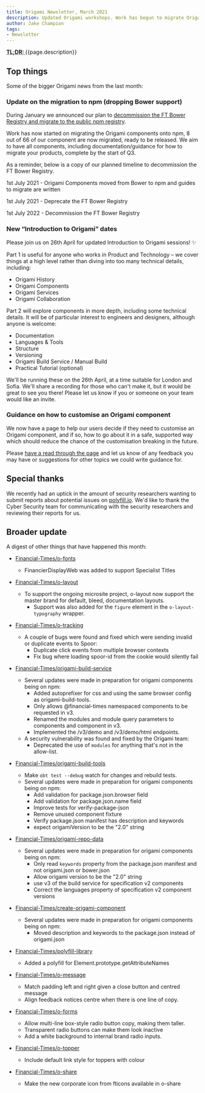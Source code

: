 ```yaml
---
title: Origami Newsletter, March 2021
description: Updated Origami workshops. Work has begun to migrate Origami to npm. Reminder, we deprecate FT's Bower Registry in July. 2021 and plan to decomission in July 2022.
author: Jake Champion
tags:
- Newsletter
---
```


<abbr title="Too long; didn't read">
<strong>
TL;DR:
</strong>
</abbr> {{page.description}}

## Top things

Some of the bigger Origami news from the last month:


### Update on the migration to npm (dropping Bower support)

During January we announced our plan to [decommission the FT Bower Registry and migrate to the public npm registry](https://origami.ft.com/blog/2021/01/18/deprecating-bower-and-origami-via-npm/#who-does-this-affect).

Work has now started on migrating the Origami components onto npm, 8 out of 66 of our component are now migrated, ready to be released. We aim to have all components, including documentation/guidance for how to migrate your products, complete by the start of Q3.

As a reminder, below is a copy of our planned timeline to decommission the FT Bower Registry.

1st July 2021 - Origami Components moved from Bower to npm and guides to migrate are written

1st July 2021 - Deprecate the FT Bower Registry

1st July 2022 - Decommission the FT Bower Registry



### New “Introduction to Origami” dates

Please join us on 26th April for updated Introduction to Origami sessions! ✨

Part 1 is useful for anyone who works in Product and Technology – we cover things at a high level rather than diving into too many technical details, including:

- Origami History
- Origami Components
- Origami Services
- Origami Collaboration

Part 2 will explore components in more depth, including some technical details. It will be of particular interest to engineers and designers, although anyone is welcome:

- Documentation
- Languages & Tools
- Structure
- Versioning
- Origami Build Service / Manual Build
- Practical Tutorial (optional)

We'll be running these on the 26th April, at a time suitable for London and Sofia. We'll share a recording for those who can't make it, but it would be great to see you there! Please let us know if you or someone on your team would like an invite.


### Guidance on how to customise an Origami component

We now have a page to help our users decide if they need to customise an Origami component, and if so, how to go about it in a safe, supported way which should reduce the chance of the customisation breaking in the future.

Please [have a read through the page](https://origami.ft.com/documentation/components/customisation/) and let us know of any feedback you may have or suggestions for other topics we could write guidance for.


## Special thanks

We recently had an uptick in the amount of security researchers wanting to submit reports about potential issues on [polyfill.io](https://polyfill.io). We'd like to thank the Cyber Security team for communicating with the security researchers and reviewing their reports for us.

## Broader update

A digest of other things that have happened this month:

- [Financial-Times/o-fonts](https://github.com/Financial-Times/o-fonts)
   - FinancierDisplayWeb was added to support Specialist Titles

- [Financial-Times/o-layout](https://github.com/Financial-Times/o-layout)
   - To support the ongoing microsite project, o-layout now support the master brand for default, bleed, documentation layouts.
      - Support was also added for the `figure` element in the `o-layout-typography` wrapper.

- [Financial-Times/o-tracking](https://github.com/Financial-Times/o-tracking)
   - A couple of bugs were found and fixed which were sending invalid or duplicate events to Spoor:
      - Duplicate click events from multiple browser contexts
      - Fix bug where loading spoor-id from the cookie would silently fail

- [Financial-Times/origami-build-service](https://github.com/Financial-Times/origami-build-service)
   - Several updates were made in preparation for origami components being on npm:
      - Added autoprefixer for css and using the same browser config as origami-build-tools.
      - Only allows @financial-times namespaced components to be requested in v3.
      - Renamed the modules and module query parameters to components and component in v3.
      - Implemented the /v3/demo and /v3/demo/html endpoints.
   - A security vulnerability was found and fixed by the Origami team:
      - Deprecated the use of `modules` for anything that's not in the allow-list.

- [Financial-Times/origami-build-tools](https://github.com/Financial-Times/origami-build-tools)
   - Make `obt test --debug` watch for changes and rebuild tests.
   - Several updates were made in preparation for origami components being on npm:
      - Add validation for package.json.browser field
      - Add validation for package.json.name field
      - Improve tests for verify-package-json
      - Remove unused component fixture
      - Verify package.json manifest has description and keywords
      - expect origamiVersion to be the "2.0" string

- [Financial-Times/origami-repo-data](https://github.com/Financial-Times/origami-repo-data)
   - Several updates were made in preparation for origami components being on npm:
      - Only read `keywords` property from the package.json manifest and not origami.json or bower.json
      - Allow origami version to be the "2.0" string
      - use v3 of the build service for specification v2 components
      - Correct the languages property of specification v2 component versions

- [Financial-Times/create-origami-component](https://github.com/Financial-Times/create-origami-component)
   - Several updates were made in preparation for origami components being on npm:
      - Moved description and keywords to the package.json instead of origami.json

- [Financial-Times/polyfill-library](https://github.com/Financial-Times/polyfill-library)
   - Added a polyfill for Element.prototype.getAttributeNames

- [Financial-Times/o-message](https://github.com/Financial-Times/o-message)
   - Match padding left and right given a close button and centred message
   - Align feedback notices centre when there is one line of copy.

- [Financial-Times/o-forms](https://github.com/Financial-Times/o-forms)
   - Allow multi-line box-style radio button copy, making them taller.
   - Transparent radio buttons can make them look inactive
   - Add a white background to internal brand radio inputs.

- [Financial-Times/o-topper](https://github.com/Financial-Times/o-topper)
   - Include default link style for toppers with colour

- [Financial-Times/o-share](https://github.com/Financial-Times/o-share)
   - Make the new corporate icon from fticons available in o-share
